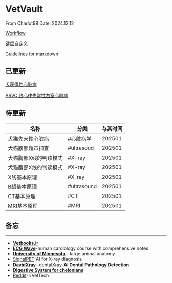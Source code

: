 # VetVault
From Charlot98
Date: 2024.12.12

[Workflow](Life/Workflow.md)

[键盘自定义](Life/键盘自定义.md)

[Guidelines for markdown](Life/Guidelines_for_markdown.md)

## 已更新
[犬获得性心脏病](VetVault/C01犬获得性心脏病概述.md)

[ARVC 致心律失常性右室心肌病](VetVault/C02ARVC致心律失常性右室心肌病.md)

## 待更新
|名称 |分类 |与其时间|
|--- | --- | --- | 
|犬猫先天性心脏病|#心脏病学  |202501|
|犬猫腹部超声扫查|#ultrasoud|202501|
| 犬猫胸部X线的判读模式 |#X-ray |202501|
| 犬猫腹部X线的判读模式 |#X-ray |202501|
| X线基本原理 |#X_ray|202501|
| B超基本原理 |#ultrasound| 202501|
| CT基本原理  |#CT| 202501|
| MRI基本原理| #MRI | 202501|

## 备忘
---
- **[Vetbooks.ir](http://Vetbooks.ir)**
- **[ECG Wave](https://ecgwaves.com/)**-human cardiology course with comprehensive notes
- **[University of Minnesota](https://pressbooks.umn.edu/largeanimalanatomy/chapter/thorax/)** - large animal anatomy
- [SignalPET](https://www.signalpet.com/products/signalray/)-AI for X-ray diagnosis
- **[DavidXray](https://davidxray.com/dental-x-ray-positioning-guide-canine-incisors-101-103/#)** -dentalXray-**AI Dental Pathology Detection**
- [**Digestive System for chelonians**](https://campus.murraystate.edu/faculty/tderting/anatomyatlas/digestiv.htm)
- [Reddit](https://www.reddit.com/r/VetTech/)-r/VetTech

